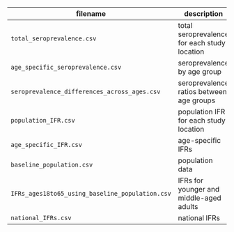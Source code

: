 | filename | description |
| --- | --- |
| `total_seroprevalence.csv` | total seroprevalence for each study location |
| `age_specific_seroprevalence.csv` | seroprevalence by age group |
| `seroprevalence_differences_across_ages.csv` | seroprevalence ratios between age groups  |
| `population_IFR.csv` | population IFR for each study location |
| `age_specific_IFR.csv` | age-specific IFRs |
| `baseline_population.csv` | population data  |
| `IFRs_ages18to65_using_baseline_population.csv` | IFRs for younger and middle-aged adults |
| `national_IFRs.csv` | national IFRs |
